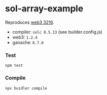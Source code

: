 # sol-array-example

Reproduces [web3 3216](https://github.com/ethereum/web3.js/issues/3216).

+ compiler: `solc 0.5.13` (see builder.config.js)
+ web3: `1.2.4`
+ ganache: `6.7.0`

### Test
```
npm test
```

### Compile
```
npx buidler compile
```
